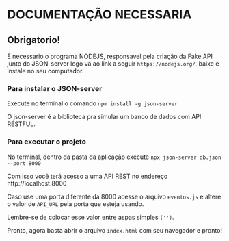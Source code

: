 # DOCUMENTAÇÃO NECESSARIA

## Obrigatorio!
É necessario o programa NODEJS, responsavel pela criação da Fake API junto do JSON-server logo vá ao link a seguir `https://nodejs.org/`, baixe e instale no seu computador.

### Para instalar o JSON-server
Execute no terminal o comando `npm install -g json-server`

O json-server é a biblioteca pra simular um banco de dados com API RESTFUL.

### Para executar o projeto
No terminal, dentro da pasta da aplicação execute `npx json-server db.json --port 8000`

Com isso você terá acesso a uma API REST no endereço http://localhost:8000

Caso use uma porta diferente da 8000 acesse o arquivo `eventos.js` e altere o valor de `API_URL` pela porta que esteja usando.

Lembre-se de colocar esse valor entre aspas simples `('')`.

Pronto, agora basta abrir o arquivo `index.html` com seu navegador e pronto!
